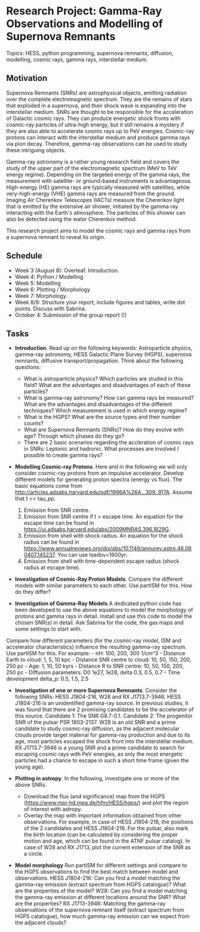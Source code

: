 # Research Project: Gamma-Ray Observations and Modelling of Supernova Remnants

Topics: HESS, python programming, supernova remnants, diffusion, modelling, cosmic rays, gamma rays, interstellar medium.

## Motivation
Supernova Remnants (SNRs) are astrophysical objects, emitting radiation over the complete electromagnetic spectrum.
They are the remains of stars that exploded in a supernova, and their shock wave is expanding into the interstellar medium. 
SNRs are thought to be responsible for the acceleration of Galactic cosmic rays.
They can produce energetic shock fronts with cosmic-ray particles of ultra-high energy, but it still remains a mystery if they are also able to accelerate cosmic rays up to PeV energies. 
Cosmic-ray protons can interact with the interstellar medium and produce gamma rays via pion decay. 
Therefore, gamma-ray observations can be used to study these intriguing objects.

Gamma-ray astronomy is a rather young research field and covers the study of the upper part of the electromagnetic spectrum (MeV to TeV energy regime). Depending on the targeted energy of the gamma rays, the measurement with satellite- or ground-based instruments is advantageous. High-energy (HE) gamma rays are typically measured with satellites, while very-high-energy (VHE) gamma rays are measured from the ground. Imaging Air Cherenkov Telescopes (IACTs) measure the Cherenkov light that is emitted by the extensive air shower, initiated by the gamma ray interacting with the Earth's atmosphere. The particles of this shower can also be detected using the water Cherenkov method.

This research project aims to model the cosmic rays and gamma rays from a supernova remnant to reveal its origin.


## Schedule
* Week 3 (August 8): Overleaf. Introduction.
* Week 4: Python / Modelling
* Week 5: Modelling
* Week 6: Plotting / Morphology
* Week 7: Morphology
* Week 8/9: Structure your report, include figures and tables, write dot points. Discuss with Sabrina.
* October 4: Submission of the group report (!)


## Tasks

* **Introduction**. Read up on the following keywords: Astroparticle physics, gamma-ray astronomy, HESS Galactic Plane Survey (HGPS), supernova remnants, diffusive transport/propagation. 
Think about the following questions: 
    - What is astroparticle physics? Which particles are studied in this field? What are the advantages and disadvantages of each of these particles?
    - What is gamma-ray astronomy? How can gamma rays be measured? What are the advantages and disadvantages of the different techniques? Which measurement is used in which energy regime? 
    - What is the HGPS? What are the source types and their number counts?
    - What are Supernova Remnants (SNRs)? How do they evolve with age? Through which phases do they go?
    - There are 2 basic scenarios regarding the accleration of cosmic rays in SNRs: Leptonic and hadronic. What processes are involved / possible to create gamma rays?
    
* **Modelling Cosmic-ray Protons**. Here and in the following we will only consider cosmic-ray protons from an impulsive accelerator. Develop different models for generating proton spectra (energy vs flux). The basic equations come from http://articles.adsabs.harvard.edu/pdf/1996A%26A...309..917A. Assume that t << tau_pp.

    1. Emission from SNR centre.
    2. Emission from SNR centre if t > escape time. An equation for the escape time can be found in https://ui.adsabs.harvard.edu/abs/2009MNRAS.396.1629G.
    3. Emission from shell with shock radius. An equation for the shock radius can be found in https://www.annualreviews.org/doi/abs/10.1146/annurev.astro.46.060407.145237. You can use tsedov=1600yr. 
    4. Emission from shell with time-dependent escape radius (shock radius at escape time).

* **Investigation of Cosmic-Ray Proton Models**. Compare the different models with similar parameters to each other. Use partISM for this. How do they differ?

* **Investigation of Gamma-Ray Models** A dedicated python code has been developed to use the above equations to model the morphology of protons and gamma rays in detail. Install and use this code to model the chosen SNR(s) in detail. Ask Sabrina for the code, the gas maps and some settings to start with.

Compare how different parameters (for the cosmic-ray model, ISM and accelerator characteristics) influence the resulting gamma-ray spectrum. Use partISM for this. For example:
    - nH: 100, 200, 300 1/cm^3
    - Distance Earth to cloud: 1, 5, 10 kpc
    - Distance SNR centre to cloud: 10, 50, 150, 200, 250 pc
    - Age: 1, 10, 50 kyrs
    - Distance R to SNR centre: 10, 50, 150, 200, 250 pc
    - Diffusion parameters: D0 1e27, 1e28, delta 0.3, 0.5, 0.7
    - Time development delta_p: 0.5, 1.5, 2.5

* **Investigation of one or more Supernova Remnants**. Consider the following SNRs: HESS J1804-216, W28 and RX J1713.7-3946.
HESS J1804-216 is an unidentified gamma-ray source. In previous studies, it was found that there are 2 promising candidates to be the accelerator of this source. Candidate 1: The SNR G8.7-0.1. Candidate 2: The progenitor SNR of the pulsar PSR 1803-2137.
W28 is an old SNR and a prime candidate to study cosmic-ray diffusion, as the adjacent molecular clouds provide target material for gamma-ray production and due to its age, most particles escaped the shock front into the interstellar medium.
RX J1713.7-3946 is a young SNR and a prime candidate to search for escaping cosmic rays with PeV energies, as only the most energetic particles had a chance to escape in such a short time frame (given the young age).
  
* **Plotting in astropy**. In the following, investigate one or more of the above SNRs.
    - Download the flux (and significance) map from the HGPS (https://www.mpi-hd.mpg.de/hfm/HESS/hgps/) and plot the region of interest with astropy.
    - Overlay the map with important information obtained from other observations. For example, in case of HESS J1804-216, the positions of the 2 candidates and HESS J1804-216. For the pulsar, also mark the birth location (can be calculated by considering the proper motion and age, which can be found in the ATNF pulsar catalog). In case of W28 and RX J1713, plot the current extension of the SNR as a circle.

* **Model morphology** Run partISM for different settings and compare to the HGPS observations to find the best match between model and observations.
HESS J1804-216: Can you find a model matching the gamma-ray emission (extract spectrum from HGPS catalogue)? What are the properties of the model?
W28: Can you find a model matching the gamma-ray emission at different locations around the SNR? What are the properties?
RX J1713-3946: Matching the gamma-ray observations of the supernova remnant itself (extract spectrum from HGPS catalogue), how much gamma-ray emission can we expect from the adjacent clouds?


